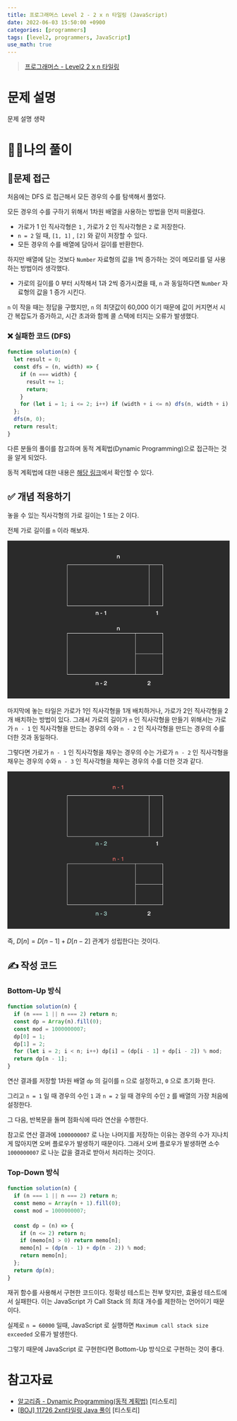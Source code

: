 ```yaml
---
title: 프로그래머스 Level 2 - 2 x n 타일링 (JavaScript)
date: 2022-06-03 15:50:00 +0900
categories: [programmers]
tags: [level2, programmers, JavaScript]
use_math: true
---
```


> [프로그래머스 - Level2 2 x n 타일링](https://programmers.co.kr/learn/courses/30/lessons/12900)

# 문제 설명

문제 설명 생략

# 🙋‍♂️나의 풀이

## 🤔문제 접근

처음에는 DFS 로 접근해서 모든 경우의 수를 탐색해서 풀었다.

모든 경우의 수를 구하기 위해서 1차원 배열을 사용하는 방법을 먼저 떠올렸다.

- 가로가 1 인 직사각형은 `1` , 가로가 2 인 직사각형은 `2` 로 저장한다.
- `n = 2` 일 때, `[1, 1]` , `[2]` 와 같이 저장할 수 있다.
- 모든 경우의 수를 배열에 담아서 길이를 반환한다.

하지만 배열에 담는 것보다 `Number` 자료형의 값을 1씩 증가하는 것이 메모리를 덜 사용하는 방법이라 생각했다.

- 가로의 길이를 0 부터 시작해서 1과 2씩 증가시켰을 때, `n` 과 동일하다면 `Number` 자료형의 값을 1 증가 시킨다.

`n` 이 작을 때는 정답을 구했지만, `n` 의 최댓값이 60,000 이기 때문에 값이 커지면서 시간 복잡도가 증가하고, 시간 초과와 함께 콜 스택에 터지는 오류가 발생했다.

### ❌ 실패한 코드 (DFS)

```javascript
function solution(n) {
  let result = 0;
  const dfs = (n, width) => {
    if (n === width) {
      result += 1;
      return;
    }
    for (let i = 1; i <= 2; i++) if (width + i <= n) dfs(n, width + i);
  };
  dfs(n, 0);
  return result;
}
```

다른 분들의 풀이를 참고하며 동적 계획법(Dynamic Programming)으로 접근하는 것을 알게 되었다.

동적 계획법에 대한 내용은 [해당 링크](https://han-joon-hyeok.github.io/posts/dynamic-programming)에서 확인할 수 있다.

## ✅ 개념 적용하기

놓을 수 있는 직사각형의 가로 길이는 1 또는 2 이다.

전체 가로 길이를 `n` 이라 해보자.

![dynamic_programming-Page-3.drawio.png](/assets/images/2022/2022-06-03-programmers-2xn-tiling/dynamic_programming-Page-3.drawio.png)

마지막에 놓는 타일은 가로가 1인 직사각형을 1개 배치하거나, 가로가 2인 직사각형을 2개 배치하는 방법이 있다. 그래서 가로의 길이가 `n` 인 직사각형을 만들기 위해서는 가로가 `n - 1` 인 직사각형을 만드는 경우의 수와 `n - 2` 인 직사각형을 만드는 경우의 수를 더한 것과 동일하다.

그렇다면 가로가 `n - 1` 인 직사각형을 채우는 경우의 수는 가로가 `n - 2` 인 직사각형을 채우는 경우의 수와 `n - 3` 인 직사각형을 채우는 경우의 수를 더한 것과 같다.

![dynamic_programming-Page-3.drawio (1).png](</assets/images/2022/2022-06-03-programmers-2xn-tiling/dynamic_programming-Page-3.drawio%20(1).png>)

즉, $D[n] = D[n - 1] + D[n - 2]$ 관계가 성립한다는 것이다.

## ✍️ 작성 코드

### Bottom-Up 방식

```javascript
function solution(n) {
  if (n === 1 || n === 2) return n;
  const dp = Array(n).fill(0);
  const mod = 1000000007;
  dp[0] = 1;
  dp[1] = 2;
  for (let i = 2; i < n; i++) dp[i] = (dp[i - 1] + dp[i - 2]) % mod;
  return dp[n - 1];
}
```

연산 결과를 저장할 1차원 배열 `dp` 의 길이를 `n` 으로 설정하고, `0` 으로 초기화 한다.

그리고 `n = 1` 일 때 경우의 수인 `1` 과 `n = 2` 일 때 경우의 수인 `2` 를 배열의 가장 처음에 설정한다.

그 다음, 반복문을 돌며 점화식에 따라 연산을 수행한다.

참고로 연산 결과에 `1000000007` 로 나눈 나머지를 저장하는 이유는 경우의 수가 지나치게 많아지면 오버 플로우가 발생하기 때문이다. 그래서 오버 플로우가 발생하면 소수 `1000000007` 로 나눈 값을 결과로 받아서 처리하는 것이다.

### Top-Down 방식

```javascript
function solution(n) {
  if (n === 1 || n === 2) return n;
  const memo = Array(n + 1).fill(0);
  const mod = 1000000007;

  const dp = (n) => {
    if (n <= 2) return n;
    if (memo[n] > 0) return memo[n];
    memo[n] = (dp(n - 1) + dp(n - 2)) % mod;
    return memo[n];
  };
  return dp(n);
}
```

재귀 함수를 사용해서 구현한 코드이다. 정확성 테스트는 전부 맞지만, 효율성 테스트에서 실패한다. 이는 JavaScript 가 Call Stack 의 최대 개수를 제한하는 언어이기 때문이다.

실제로 `n = 60000` 일때, JavaScript 로 실행하면 `Maximum call stack size exceeded` 오류가 발생한다.

그렇기 때문에 JavaScript 로 구현한다면 Bottom-Up 방식으로 구현하는 것이 좋다.

# 참고자료

- [알고리즘 - Dynamic Programming(동적 계획법)](https://hongjw1938.tistory.com/47) [티스토리]
- [[BOJ] 11726 2xn타일링 Java 풀이](https://sdesigner.tistory.com/72) [티스토리]
